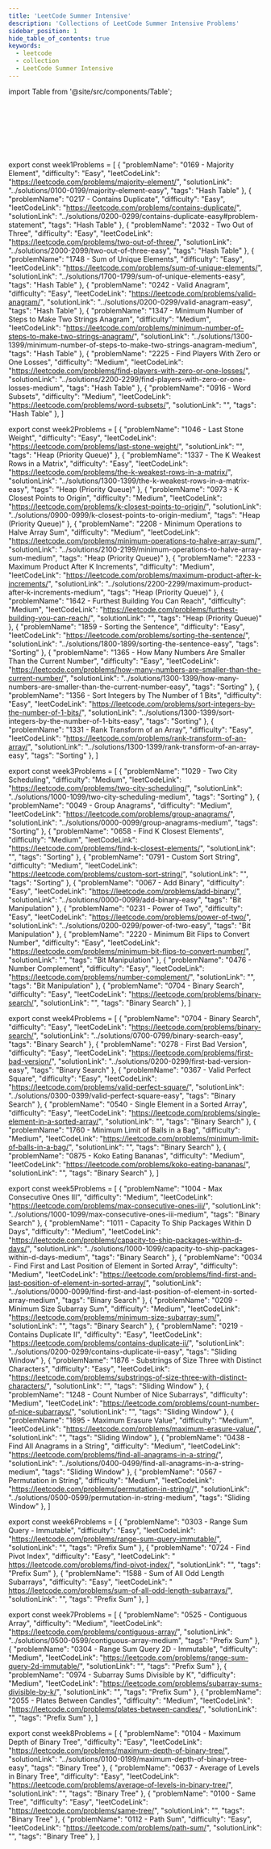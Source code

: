 ```yaml
---
title: 'LeetCode Summer Intensive'
description: 'Collections of LeetCode Summer Intensive Problems'
sidebar_position: 1
hide_table_of_contents: true
keywords:
  - leetcode
  - collection
  - LeetCode Summer Intensive
---
```


import Table from '@site/src/components/Table';

<Table 
    title="Week 8 (11 June - 15 July)"
    data={week8Problems}
    collectionLink="https://leetcode.com/list/evwsdprs"
    isSorted={false}
    key="w8"
/>

<Table 
    title="Week 7 (4 June - 8 July)"
    data={week7Problems}
    collectionLink="https://leetcode.com/list/en7k8euj"
    isSorted={false}
    key="w7"
/>


<Table 
    title="Week 6 (27 June - 1 July)"
    data={week6Problems}
    collectionLink="https://leetcode.com/list/e2nqid63"
    isSorted={false}
    key="w6"
/>

<Table 
    title="Week 5 (20 June - 24 June)"
    data={week5Problems}
    collectionLink="https://leetcode.com/list/em7rav6v"
    isSorted={false}
    key="w5"
/>

<Table 
    title="Week 4 (13 June - 17 June)"
    data={week4Problems}
    collectionLink="https://leetcode.com/list/eppgvb8s"
    isSorted={false}
    key="w4"
/>

<Table 
    title="Week 3 (6 June - 10 June)"
    data={week3Problems}
    collectionLink="https://leetcode.com/list/eofbf01i"
    isSorted={false}
    key="w3"
/>

<Table 
    title="Week 2 (30 May - 3 June)"
    data={week2Problems}
    collectionLink="https://leetcode.com/list/eeyew3e6"
    isSorted={false}
    key="w2"
/>

<Table 
    title="Week 1 (24 May - 27 May)"
    data={week1Problems}
    collectionLink="https://leetcode.com/list/eeyho3um"
    isSorted={false}
    key="w1"
/>



export const week1Problems = [
  {
    "problemName": "0169 - Majority Element",
    "difficulty": "Easy",
    "leetCodeLink": "https://leetcode.com/problems/majority-element/",
    "solutionLink": "../solutions/0100-0199/majority-element-easy",
    "tags": "Hash Table"
  },
  {
    "problemName": "0217 - Contains Duplicate",
    "difficulty": "Easy",
    "leetCodeLink": "https://leetcode.com/problems/contains-duplicate/",
    "solutionLink": "../solutions/0200-0299/contains-duplicate-easy#problem-statement",
    "tags": "Hash Table"
  },
  {
    "problemName": "2032 - Two Out of Three",
    "difficulty": "Easy",
    "leetCodeLink": "https://leetcode.com/problems/two-out-of-three/",
    "solutionLink": "../solutions/2000-2099/two-out-of-three-easy",
    "tags": "Hash Table"
  },
  {
    "problemName": "1748 - Sum of Unique Elements",
    "difficulty": "Easy",
    "leetCodeLink": "https://leetcode.com/problems/sum-of-unique-elements/",
    "solutionLink": "../solutions/1700-1799/sum-of-unique-elements-easy",
    "tags": "Hash Table"
  },
  {
    "problemName": "0242 - Valid Anagram",
    "difficulty": "Easy",
    "leetCodeLink": "https://leetcode.com/problems/valid-anagram/",
    "solutionLink": "../solutions/0200-0299/valid-anagram-easy",
    "tags": "Hash Table"
  },
  {
    "problemName": "1347 - Minimum Number of Steps to Make Two Strings Anagram",
    "difficulty": "Medium",
    "leetCodeLink": "https://leetcode.com/problems/minimum-number-of-steps-to-make-two-strings-anagram/",
    "solutionLink": "../solutions/1300-1399/minimum-number-of-steps-to-make-two-strings-anagram-medium",
    "tags": "Hash Table"
  },
  {
    "problemName": "2225 - Find Players With Zero or One Losses",
    "difficulty": "Medium",
    "leetCodeLink": "https://leetcode.com/problems/find-players-with-zero-or-one-losses/",
    "solutionLink": "../solutions/2200-2299/find-players-with-zero-or-one-losses-medium",
    "tags": "Hash Table"
  },
  {
    "problemName": "0916 - Word Subsets",
    "difficulty": "Medium",
    "leetCodeLink": "https://leetcode.com/problems/word-subsets/",
    "solutionLink": "",
    "tags": "Hash Table"
  },
]



export const week2Problems = [
  {
    "problemName": "1046 - Last Stone Weight",
    "difficulty": "Easy",
    "leetCodeLink": "https://leetcode.com/problems/last-stone-weight/",
    "solutionLink": "",
    "tags": "Heap (Priority Queue)"
  },
  {
    "problemName": "1337 - The K Weakest Rows in a Matrix",
    "difficulty": "Easy",
    "leetCodeLink": "https://leetcode.com/problems/the-k-weakest-rows-in-a-matrix/",
    "solutionLink": "../solutions/1300-1399/the-k-weakest-rows-in-a-matrix-easy",
    "tags": "Heap (Priority Queue)"
  },
  {
    "problemName": "0973 -  K Closest Points to Origin",
    "difficulty": "Medium",
    "leetCodeLink": "https://leetcode.com/problems/k-closest-points-to-origin/",
    "solutionLink": "../solutions/0900-0999/k-closest-points-to-origin-medium",
    "tags": "Heap (Priority Queue)"
  },
  {
    "problemName": "2208 - Minimum Operations to Halve Array Sum",
    "difficulty": "Medium",
    "leetCodeLink": "https://leetcode.com/problems/minimum-operations-to-halve-array-sum/",
    "solutionLink": "../solutions/2100-2199/minimum-operations-to-halve-array-sum-medium",
    "tags": "Heap (Priority Queue)"
  },
  {
    "problemName": "2233 - Maximum Product After K Increments",
    "difficulty": "Medium",
    "leetCodeLink": "https://leetcode.com/problems/maximum-product-after-k-increments/",
    "solutionLink": "../solutions/2200-2299/maximum-product-after-k-increments-medium",
    "tags": "Heap (Priority Queue)"
  },
  {
    "problemName": "1642 - Furthest Building You Can Reach",
    "difficulty": "Medium",
    "leetCodeLink": "https://leetcode.com/problems/furthest-building-you-can-reach/",
    "solutionLink": "",
    "tags": "Heap (Priority Queue)"
  },
  {
    "problemName": "1859 - Sorting the Sentence",
    "difficulty": "Easy",
    "leetCodeLink": "https://leetcode.com/problems/sorting-the-sentence/",
    "solutionLink": "../solutions/1800-1899/sorting-the-sentence-easy",
    "tags": "Sorting"
  },
  {
    "problemName": "1365 - How Many Numbers Are Smaller Than the Current Number",
    "difficulty": "Easy",
    "leetCodeLink": "https://leetcode.com/problems/how-many-numbers-are-smaller-than-the-current-number/",
    "solutionLink": "../solutions/1300-1399/how-many-numbers-are-smaller-than-the-current-number-easy",
    "tags": "Sorting"
  },
  {
    "problemName": "1356 - Sort Integers by The Number of 1 Bits",
    "difficulty": "Easy",
    "leetCodeLink": "https://leetcode.com/problems/sort-integers-by-the-number-of-1-bits/",
    "solutionLink": "../solutions/1300-1399/sort-integers-by-the-number-of-1-bits-easy",
    "tags": "Sorting"
  },
  {
    "problemName": "1331 - Rank Transform of an Array",
    "difficulty": "Easy",
    "leetCodeLink": "https://leetcode.com/problems/rank-transform-of-an-array/",
    "solutionLink": "../solutions/1300-1399/rank-transform-of-an-array-easy",
    "tags": "Sorting"
  },
]


export const week3Problems = [
  {
    "problemName": "1029 - Two City Scheduling",
    "difficulty": "Medium",
    "leetCodeLink": "https://leetcode.com/problems/two-city-scheduling/",
    "solutionLink": "../solutions/1000-1099/two-city-scheduling-medium",
    "tags": "Sorting"
  },
  {
    "problemName": "0049 - Group Anagrams",
    "difficulty": "Medium",
    "leetCodeLink": "https://leetcode.com/problems/group-anagrams/",
    "solutionLink": "../solutions/0000-0099/group-anagrams-medium",
    "tags": "Sorting"
  },
  {
    "problemName": "0658 - Find K Closest Elements",
    "difficulty": "Medium",
    "leetCodeLink": "https://leetcode.com/problems/find-k-closest-elements/",
    "solutionLink": "",
    "tags": "Sorting"
  },
  {
    "problemName": "0791 - Custom Sort String",
    "difficulty": "Medium",
    "leetCodeLink": "https://leetcode.com/problems/custom-sort-string/",
    "solutionLink": "",
    "tags": "Sorting"
  },
  {
    "problemName": "0067 - Add Binary",
    "difficulty": "Easy",
    "leetCodeLink": "https://leetcode.com/problems/add-binary/",
    "solutionLink": "../solutions/0000-0099/add-binary-easy",
    "tags": "Bit Manipulation"
  },
  {
    "problemName": "0231 - Power of Two",
    "difficulty": "Easy",
    "leetCodeLink": "https://leetcode.com/problems/power-of-two/",
    "solutionLink": "../solutions/0200-0299/power-of-two-easy",
    "tags": "Bit Manipulation"
  },
  {
    "problemName": "2220 - Minimum Bit Flips to Convert Number",
    "difficulty": "Easy",
    "leetCodeLink": "https://leetcode.com/problems/minimum-bit-flips-to-convert-number/",
    "solutionLink": "",
    "tags": "Bit Manipulation"
  },
  {
    "problemName": "0476 - Number Complement",
    "difficulty": "Easy",
    "leetCodeLink": "https://leetcode.com/problems/number-complement/",
    "solutionLink": "",
    "tags": "Bit Manipulation"
  },
  {
    "problemName": "0704 - Binary Search",
    "difficulty": "Easy",
    "leetCodeLink": "https://leetcode.com/problems/binary-search/",
    "solutionLink": "",
    "tags": "Binary Search"
  },
]

export const week4Problems = [
  {
    "problemName": "0704 - Binary Search",
    "difficulty": "Easy",
    "leetCodeLink": "https://leetcode.com/problems/binary-search/",
    "solutionLink": "../solutions/0700-0799/binary-search-easy",
    "tags": "Binary Search"
  },
  {
    "problemName": "0278 - First Bad Version",
    "difficulty": "Easy",
    "leetCodeLink": "https://leetcode.com/problems/first-bad-version/",
    "solutionLink": "../solutions/0200-0299/first-bad-version-easy",
    "tags": "Binary Search"
  },
  {
    "problemName": "0367 - Valid Perfect Square",
    "difficulty": "Easy",
    "leetCodeLink": "https://leetcode.com/problems/valid-perfect-square/",
    "solutionLink": "../solutions/0300-0399/valid-perfect-square-easy",
    "tags": "Binary Search"
  },
  {
    "problemName": "0540 - Single Element in a Sorted Array",
    "difficulty": "Easy",
    "leetCodeLink": "https://leetcode.com/problems/single-element-in-a-sorted-array/",
    "solutionLink": "",
    "tags": "Binary Search"
  },
  {
    "problemName": "1760 - Minimum Limit of Balls in a Bag",
    "difficulty": "Medium",
    "leetCodeLink": "https://leetcode.com/problems/minimum-limit-of-balls-in-a-bag/",
    "solutionLink": "",
    "tags": "Binary Search"
  },
  {
    "problemName": "0875 - Koko Eating Bananas",
    "difficulty": "Medium",
    "leetCodeLink": "https://leetcode.com/problems/koko-eating-bananas/",
    "solutionLink": "",
    "tags": "Binary Search"
  },
]

export const week5Problems = [
  {
    "problemName": "1004 - Max Consecutive Ones III",
    "difficulty": "Medium",
    "leetCodeLink": "https://leetcode.com/problems/max-consecutive-ones-iii/",
    "solutionLink": "../solutions/1000-1099/max-consecutive-ones-iii-medium",
    "tags": "Binary Search"
  },
  {
    "problemName": "1011 - Capacity To Ship Packages Within D Days",
    "difficulty": "Medium",
    "leetCodeLink": "https://leetcode.com/problems/capacity-to-ship-packages-within-d-days/",
    "solutionLink": "../solutions/1000-1099/capacity-to-ship-packages-within-d-days-medium",
    "tags": "Binary Search"
  },
  {
    "problemName": "0034 - Find First and Last Position of Element in Sorted Array",
    "difficulty": "Medium",
    "leetCodeLink": "https://leetcode.com/problems/find-first-and-last-position-of-element-in-sorted-array/",
    "solutionLink": "../solutions/0000-0099/find-first-and-last-position-of-element-in-sorted-array-medium",
    "tags": "Binary Search"
  },
  {
    "problemName": "0209 - Minimum Size Subarray Sum",
    "difficulty": "Medium",
    "leetCodeLink": "https://leetcode.com/problems/minimum-size-subarray-sum/",
    "solutionLink": "",
    "tags": "Binary Search"
  },
  {
    "problemName": "0219 - Contains Duplicate II",
    "difficulty": "Easy",
    "leetCodeLink": "https://leetcode.com/problems/contains-duplicate-ii/",
    "solutionLink": "../solutions/0200-0299/contains-duplicate-ii-easy",
    "tags": "Sliding Window"
  },
  {
    "problemName": "1876 - Substrings of Size Three with Distinct Characters",
    "difficulty": "Easy",
    "leetCodeLink": "https://leetcode.com/problems/substrings-of-size-three-with-distinct-characters/",
    "solutionLink": "",
    "tags": "Sliding Window"
  },
  {
    "problemName": "1248 - Count Number of Nice Subarrays",
    "difficulty": "Medium",
    "leetCodeLink": "https://leetcode.com/problems/count-number-of-nice-subarrays/",
    "solutionLink": "",
    "tags": "Sliding Window"
  },
  {
    "problemName": "1695 - Maximum Erasure Value",
    "difficulty": "Medium",
    "leetCodeLink": "https://leetcode.com/problems/maximum-erasure-value/",
    "solutionLink": "",
    "tags": "Sliding Window"
  },
  {
    "problemName": "0438 - Find All Anagrams in a String",
    "difficulty": "Medium",
    "leetCodeLink": "https://leetcode.com/problems/find-all-anagrams-in-a-string/",
    "solutionLink": "../solutions/0400-0499/find-all-anagrams-in-a-string-medium",
    "tags": "Sliding Window"
  },
  {
    "problemName": "0567 - Permutation in String",
    "difficulty": "Medium",
    "leetCodeLink": "https://leetcode.com/problems/permutation-in-string//",
    "solutionLink": "../solutions/0500-0599/permutation-in-string-medium",
    "tags": "Sliding Window"
  },
]

export const week6Problems = [
  {
    "problemName": "0303 - Range Sum Query - Immutable",
    "difficulty": "Easy",
    "leetCodeLink": "https://leetcode.com/problems/range-sum-query-immutable/",
    "solutionLink": "",
    "tags": "Prefix Sum"
  },
  {
    "problemName": "0724 - Find Pivot Index",
    "difficulty": "Easy",
    "leetCodeLink": " https://leetcode.com/problems/find-pivot-index/",
    "solutionLink": "",
    "tags": "Prefix Sum"
  },
  {
    "problemName": "1588 - Sum of All Odd Length Subarrays",
    "difficulty": "Easy",
    "leetCodeLink": " https://leetcode.com/problems/sum-of-all-odd-length-subarrays/",
    "solutionLink": "",
    "tags": "Prefix Sum"
  },
]

export const week7Problems = [
  {
    "problemName": "0525 - Contiguous Array",
    "difficulty": "Medium",
    "leetCodeLink": "https://leetcode.com/problems/contiguous-array/",
    "solutionLink": "../solutions/0500-0599/contiguous-array-medium",
    "tags": "Prefix Sum"
  },
  {
    "problemName": "0304 - Range Sum Query 2D - Immutable",
    "difficulty": "Medium",
    "leetCodeLink": "https://leetcode.com/problems/range-sum-query-2d-immutable/",
    "solutionLink": "",
    "tags": "Prefix Sum"
  },
  {
    "problemName": "0974 - Subarray Sums Divisible by K",
    "difficulty": "Medium",
    "leetCodeLink": "https://leetcode.com/problems/subarray-sums-divisible-by-k/",
    "solutionLink": "",
    "tags": "Prefix Sum"
  },
  {
    "problemName": "2055 - Plates Between Candles",
    "difficulty": "Medium",
    "leetCodeLink": "https://leetcode.com/problems/plates-between-candles/",
    "solutionLink": "",
    "tags": "Prefix Sum"
  },
]

export const week8Problems = [
  {
    "problemName": "0104 - Maximum Depth of Binary Tree",
    "difficulty": "Easy",
    "leetCodeLink": "https://leetcode.com/problems/maximum-depth-of-binary-tree/",
    "solutionLink": "../solutions/0100-0199/maximum-depth-of-binary-tree-easy",
    "tags": "Binary Tree"
  },
  {
    "problemName": "0637 - Average of Levels in Binary Tree",
    "difficulty": "Easy",
    "leetCodeLink": "https://leetcode.com/problems/average-of-levels-in-binary-tree/",
    "solutionLink": "",
    "tags": "Binary Tree"
  },
  {
    "problemName": "0100 - Same Tree",
    "difficulty": "Easy",
    "leetCodeLink": "https://leetcode.com/problems/same-tree/",
    "solutionLink": "",
    "tags": "Binary Tree"
  },
  {
    "problemName": "0112 - Path Sum",
    "difficulty": "Easy",
    "leetCodeLink": "https://leetcode.com/problems/path-sum/",
    "solutionLink": "",
    "tags": "Binary Tree"
  },
]
